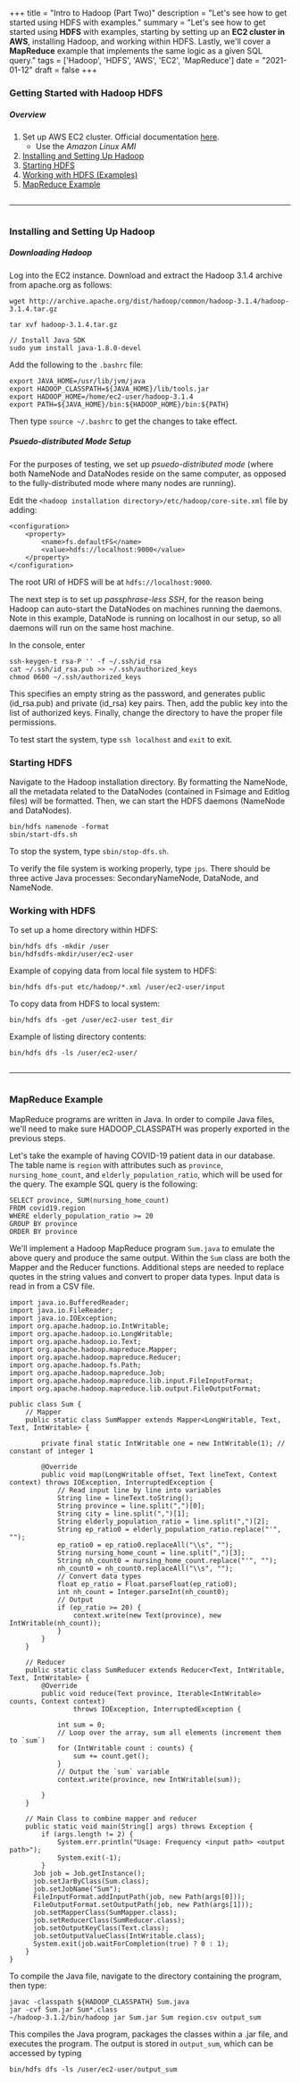 +++
title = "Intro to Hadoop (Part Two)"
description = "Let's see how to get started using HDFS with examples."
summary = "Let's see how to get started using **HDFS** with examples, starting by setting up an **EC2 cluster in AWS**, installing Hadoop, and working within HDFS. Lastly, we'll cover a **MapReduce** example that implements the same logic as a given SQL query."
tags = ['Hadoop', 'HDFS', 'AWS', 'EC2', 'MapReduce']
date = "2021-01-12"
draft = false
+++

### Getting Started with Hadoop HDFS 


##### Overview
1. Set up AWS EC2 cluster. Official documentation [here](https://docs.aws.amazon.com/AmazonECS/latest/developerguide/create_cluster.html).
	- Use the *Amazon Linux AMI*
2. [Installing and Setting Up Hadoop](#installing-and-setting-up-hadoop)
3. [Starting HDFS](#starting-hdfs)
4. [Working with HDFS (Examples)](#working-with-hdfs)
5. [MapReduce Example](#mapreduce-example)

![]()

---

![]()

### Installing and Setting Up Hadoop

##### Downloading Hadoop
Log into the EC2 instance. Download and extract the Hadoop 3.1.4 archive from apache.org as follows:
```
wget http://archive.apache.org/dist/hadoop/common/hadoop-3.1.4/hadoop-3.1.4.tar.gz 

tar xvf hadoop-3.1.4.tar.gz

// Install Java SDK
sudo yum install java-1.8.0-devel
```

Add the following to the `.bashrc` file:
```
export JAVA_HOME=/usr/lib/jvm/java
export HADOOP_CLASSPATH=${JAVA_HOME}/lib/tools.jar
export HADOOP_HOME=/home/ec2-user/hadoop-3.1.4
export PATH=${JAVA_HOME}/bin:${HADOOP_HOME}/bin:${PATH}
```
Then type `source ~/.bashrc` to get the changes to take effect.

##### Psuedo-distributed Mode Setup
For the purposes of testing, we set up *psuedo-distributed mode* (where both NameNode and DataNodes reside on the same computer, as opposed to the fully-distributed mode where many nodes are running).

Edit the `<hadoop installation directory>/etc/hadoop/core-site.xml` file by adding:
```
<configuration> 
	<property> 
		<name>fs.defaultFS</name> 
		<value>hdfs://localhost:9000</value> 
	</property> 
</configuration>
```
The root URI of HDFS will be at `hdfs://localhost:9000`.

The next step is to set up *passphrase-less SSH*, for the reason being Hadoop can auto-start the DataNodes on machines running the daemons. Note in this example, DataNode is running on localhost in our setup, so all daemons will run on the same host machine.


In the console, enter
```
ssh-keygen-t rsa-P '' -f ~/.ssh/id_rsa  
cat ~/.ssh/id_rsa.pub >> ~/.ssh/authorized_keys
chmod 0600 ~/.ssh/authorized_keys
```
This specifies an empty string as the password, and generates public (id_rsa.pub) and private (id_rsa) key pairs. Then, add the public key into the list of authorized keys. Finally, change the directory to have the proper file permissions.

To test start the system, type `ssh localhost` and `exit` to exit.


### Starting HDFS
Navigate to the Hadoop installation directory. By formatting the NameNode, all the metadata related to the DataNodes (contained in Fsimage and Editlog files) will be formatted. Then, we can start the HDFS daemons (NameNode and DataNodes).

```
bin/hdfs namenode -format
sbin/start-dfs.sh
```
To stop the system, type `sbin/stop-dfs.sh`.

To verify the file system is working properly, type `jps`. There should be three active Java processes: SecondaryNameNode, DataNode, and NameNode.

### Working with HDFS
To set up a home directory within HDFS:
```
bin/hdfs dfs -mkdir /user
bin/hdfsdfs-mkdir/user/ec2-user
```

Example of copying data from local file system to HDFS:
```
bin/hdfs dfs-put etc/hadoop/*.xml /user/ec2-user/input
```

To copy data from HDFS to local system:
```
bin/hdfs dfs -get /user/ec2-user test_dir
```

Example of listing directory contents:
```
bin/hdfs dfs -ls /user/ec2-user/
```

![]()

---

![]()

### MapReduce Example

MapReduce programs are written in Java. In order to compile Java files, we'll need to make sure HADOOP_CLASSPATH was properly exported in the previous steps.

Let's take the example of having COVID-19 patient data in our database. The table name is `region` with attributes such as `province`, `nursing_home_count`, and `elderly_population_ratio`, which will be used for the query. The example SQL query is the following:

```
SELECT province, SUM(nursing_home_count)
FROM covid19.region
WHERE elderly_population_ratio >= 20
GROUP BY province
ORDER BY province
```

We'll implement a Hadoop MapReduce program `Sum.java` to emulate the above query and produce the same output. Within the `Sum` class are both the Mapper and the Reducer functions. Additional steps are needed to replace quotes in the string values and convert to proper data types. Input data is read in from a CSV file.

```
import java.io.BufferedReader;
import java.io.FileReader;
import java.io.IOException;
import org.apache.hadoop.io.IntWritable;
import org.apache.hadoop.io.LongWritable;
import org.apache.hadoop.io.Text;
import org.apache.hadoop.mapreduce.Mapper;
import org.apache.hadoop.mapreduce.Reducer;
import org.apache.hadoop.fs.Path;
import org.apache.hadoop.mapreduce.Job;
import org.apache.hadoop.mapreduce.lib.input.FileInputFormat;
import org.apache.hadoop.mapreduce.lib.output.FileOutputFormat;

public class Sum {
    // Mapper
    public static class SumMapper extends Mapper<LongWritable, Text, Text, IntWritable> {

        private final static IntWritable one = new IntWritable(1); // constant of integer 1

        @Override
        public void map(LongWritable offset, Text lineText, Context context) throws IOException, InterruptedException {
            // Read input line by line into variables
            String line = lineText.toString();
            String province = line.split(",")[0];
            String city = line.split(",")[1];
            String elderly_population_ratio = line.split(",")[2];
            String ep_ratio0 = elderly_population_ratio.replace("'", "");
            ep_ratio0 = ep_ratio0.replaceAll("\\s", ""); 
            String nursing_home_count = line.split(",")[3];
            String nh_count0 = nursing_home_count.replace("'", "");
            nh_count0 = nh_count0.replaceAll("\\s", ""); 
            // Convert data types
            float ep_ratio = Float.parseFloat(ep_ratio0);
            int nh_count = Integer.parseInt(nh_count0);
            // Output
            if (ep_ratio >= 20) {
                context.write(new Text(province), new IntWritable(nh_count));
            }
        }
    }
    
    // Reducer
    public static class SumReducer extends Reducer<Text, IntWritable, Text, IntWritable> {
        @Override
        public void reduce(Text province, Iterable<IntWritable> counts, Context context)
                throws IOException, InterruptedException {

            int sum = 0;
            // Loop over the array, sum all elements (increment them to `sum`)
            for (IntWritable count : counts) {
                sum += count.get();
            }
            // Output the `sum` variable
            context.write(province, new IntWritable(sum));

        }
    }
    
    // Main Class to combine mapper and reducer 
    public static void main(String[] args) throws Exception {
        if (args.length != 2) {
            System.err.println("Usage: Frequency <input path> <output path>");
            System.exit(-1);
        }
      Job job = Job.getInstance();
      job.setJarByClass(Sum.class);
      job.setJobName("Sum");
      FileInputFormat.addInputPath(job, new Path(args[0]));
      FileOutputFormat.setOutputPath(job, new Path(args[1]));
      job.setMapperClass(SumMapper.class);
      job.setReducerClass(SumReducer.class);
      job.setOutputKeyClass(Text.class);
      job.setOutputValueClass(IntWritable.class);
      System.exit(job.waitForCompletion(true) ? 0 : 1);
    }
}
```


To compile the Java file, navigate to the directory containing the program, then type:
```
javac -classpath ${HADOOP_CLASSPATH} Sum.java 
jar -cvf Sum.jar Sum*.class
~/hadoop-3.1.2/bin/hadoop jar Sum.jar Sum region.csv output_sum
```
This compiles the Java program, packages the classes within a .jar file, and executes the program. The output is stored in `output_sum`, which can be accessed by typing 

```
bin/hdfs dfs -ls /user/ec2-user/output_sum
```


